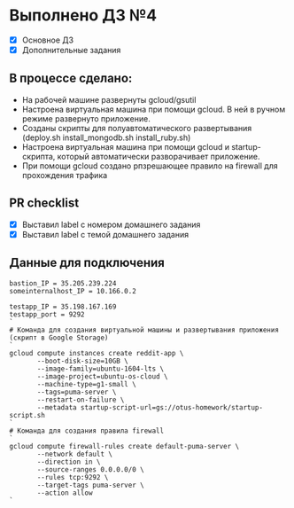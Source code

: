 # Выполнено ДЗ №4

 - [X] Основное ДЗ
 - [X] Дополнительные задания

## В процессе сделано:

 - На рабочей машине развернуты gcloud/gsutil
 - Настроена виртуальная машина при помощи gcloud. В ней в ручном режиме развернуто приложение.
 - Созданы скрипты для полуавтоматического развертывания (deploy.sh  install_mongodb.sh  install_ruby.sh)
 - Настроена виртуальная машина при помощи gcloud и startup-скрипта, который  автоматически разворачивает приложение.
 - При помощи gcloud создано рпзрешающее правило на firewall для прохождения трафика
 

## PR checklist
 - [X] Выставил label с номером домашнего задания
 - [X] Выставил label с темой домашнего задания

## Данные для подключения
```
bastion_IP = 35.205.239.224
someinternalhost_IP = 10.166.0.2

testapp_IP = 35.198.167.169
testapp_port = 9292
`
# Команда для создания виртуальной машины и развертывания приложения (скрипт в Google Storage)
`
gcloud compute instances create reddit-app \
       --boot-disk-size=10GB \
       --image-family=ubuntu-1604-lts \
       --image-project=ubuntu-os-cloud \
       --machine-type=g1-small \
       --tags=puma-server \
       --restart-on-failure \
       --metadata startup-script-url=gs://otus-homework/startup-script.sh
`
# Команда для создания правила firewall
`
gcloud compute firewall-rules create default-puma-server \
       --network default \
       --direction in \
       --source-ranges 0.0.0.0/0 \
       --rules tcp:9292 \
       --target-tags puma-server \
       --action allow
`



